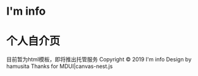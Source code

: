 # I'm info 
# 个人自介页 
目前暂为html模板，即将推出托管服务 
Copyright © 2019 I'm info 
Design by hamusita 
Thanks for MDUI|canvas-nest.js 